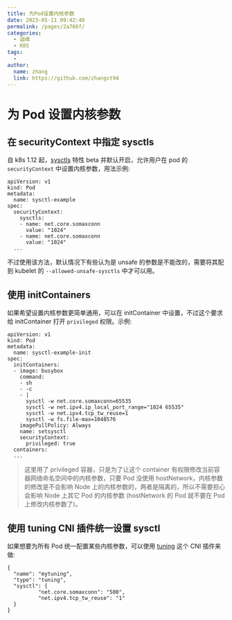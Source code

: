 ```yaml
---
title: 为Pod设置内核参数
date: 2023-05-11 09:42:40
permalink: /pages/2a766f/
categories:
  - 运维
  - K8S
tags:
  - 
author: 
  name: zhang
  link: https://github.com/zhangst94
---
```

# 为 Pod 设置内核参数

## 在 securityContext 中指定 sysctls

自 k8s 1.12 起，[sysctls](https://kubernetes.io/docs/tasks/administer-cluster/sysctl-cluster/) 特性 beta 并默认开启，允许用户在 pod 的 `securityContext` 中设置内核参数，用法示例:

```
apiVersion: v1
kind: Pod
metadata:
  name: sysctl-example
spec:
  securityContext:
    sysctls:
    - name: net.core.somaxconn
      value: "1024"
    - name: net.core.somaxconn
      value: "1024"
  ...
```

不过使用该方法，默认情况下有些认为是 unsafe 的参数是不能改的，需要将其配到 kubelet 的 `--allowed-unsafe-sysctls` 中才可以用。

## 使用 initContainers

如果希望设置内核参数更简单通用，可以在 initContainer 中设置，不过这个要求给 initContainer 打开 `privileged` 权限。示例:

```
apiVersion: v1
kind: Pod
metadata:
  name: sysctl-example-init
spec:
  initContainers:
  - image: busybox
    command:
    - sh
    - -c
    - |
      sysctl -w net.core.somaxconn=65535
      sysctl -w net.ipv4.ip_local_port_range="1024 65535"
      sysctl -w net.ipv4.tcp_tw_reuse=1
      sysctl -w fs.file-max=1048576
    imagePullPolicy: Always
    name: setsysctl
    securityContext:
      privileged: true
  containers:
  ...
```

> 这里用了 privileged 容器，只是为了让这个 container 有权限修改当前容器网络命名空间中的内核参数，只要 Pod 没使用 hostNetwork，内核参数的修改是不会影响 Node 上的内核参数的，两者是隔离的，所以不需要担心会影响 Node 上其它 Pod  的内核参数 (hostNetwork 的 Pod 就不要在 Pod 上修改内核参数了)。

## 使用 tuning CNI 插件统一设置 sysctl

如果想要为所有 Pod 统一配置某些内核参数，可以使用 [tuning](https://github.com/containernetworking/plugins/tree/master/plugins/meta/tuning) 这个 CNI 插件来做:

```
{
  "name": "mytuning",
  "type": "tuning",
  "sysctl": {
          "net.core.somaxconn": "500",
          "net.ipv4.tcp_tw_reuse": "1"
  }
}
```
